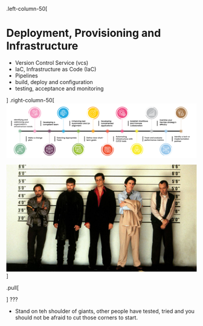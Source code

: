 .left-column-50[

# Deployment, Provisioning and Infrastructure

* Version Control Service (vcs)
* IaC, Infrastructure as Code (IaC)
* Pipelines
* build, deploy and configuration
* testing, acceptance and monitoring

]
.right-column-50[
![](_images/qentelli.com-devops-roadmap.png)

![Usual Suspects](../../assets/_shared/_images/usualsuspects.png)
]

.pull[


]
???

- Stand on teh shoulder of giants, other people have tested, tried and you should not be afraid to cut those corners to start.
